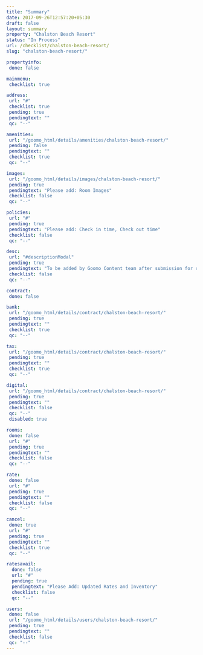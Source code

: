 ```yaml
---
title: "Summary"
date: 2017-09-26T12:57:20+05:30
draft: false
layout: summary
property: "Chalston Beach Resort"
status: "In Process"
url: /checklist/chalston-beach-resort/
slug: "chalston-beach-resort/"

propertyinfo:
 done: false

mainmenu:
 checklist: true

address:
 url: "#"
 checklist: true
 pending: true
 pendingtext: ""
 qc: "--"

amenities:
 url: "/goomo_html/details/amenities/chalston-beach-resort/"
 pending: false
 pendingtext: ""
 checklist: true
 qc: "--"

images:
 url: "/goomo_html/details/images/chalston-beach-resort/"
 pending: true
 pendingtext: "Please add: Room Images"
 checklist: false
 qc: "--"

policies:
 url: "#"
 pending: true
 pendingtext: "Please add: Check in time, Check out time"
 checklist: false
 qc: "--"

desc:
 url: "#descriptionModal"
 pending: true
 pendingtext: "To be added by Goomo Content team after submission for review"
 checklist: false
 qc: "--"

contract:
 done: false

bank:
 url: "/goomo_html/details/contract/chalston-beach-resort/"
 pending: true
 pendingtext: ""
 checklist: true
 qc: "--"

tax:
 url: "/goomo_html/details/contract/chalston-beach-resort/"
 pending: true
 pendingtext: ""
 checklist: true
 qc: "--"

digital:
 url: "/goomo_html/details/contract/chalston-beach-resort/"
 pending: true
 pendingtext: ""
 checklist: false
 qc: "--"
 disabled: true

rooms:
 done: false
 url: "#"
 pending: true
 pendingtext: ""
 checklist: false
 qc: "--"

rate:
 done: false
 url: "#"
 pending: true
 pendingtext: ""
 checklist: false
 qc: "--"

cancel:
 done: true
 url: "#"
 pending: true
 pendingtext: ""
 checklist: true
 qc: "--"

ratesavail:
  done: false
  url: "#"
  pending: true
  pendingtext: "Please Add: Updated Rates and Inventory"
  checklist: false
  qc: "--"

users:
 done: false
 url: "/goomo_html/details/users/chalston-beach-resort/"
 pending: true
 pendingtext: ""
 checklist: false
 qc: "--"
---
```

